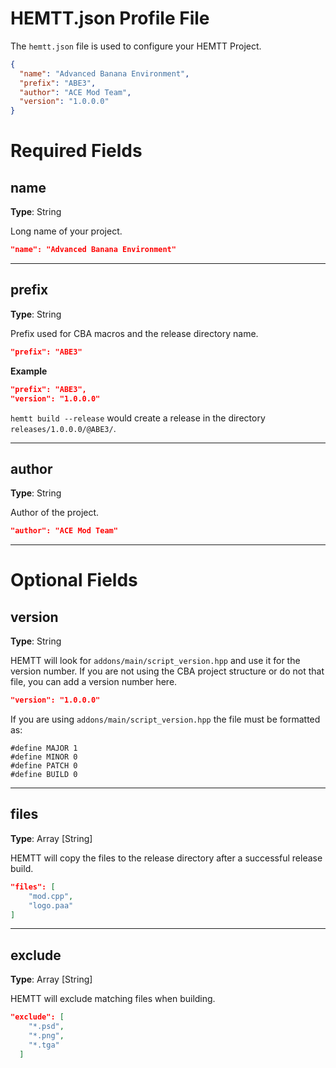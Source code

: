 # HEMTT.json Profile File

The `hemtt.json` file is used to configure your HEMTT Project.

```json
{
  "name": "Advanced Banana Environment",
  "prefix": "ABE3",
  "author": "ACE Mod Team",
  "version": "1.0.0.0"
}
```

# Required Fields

## name
**Type**: String

Long name of your project.
```json
"name": "Advanced Banana Environment"
```
<hr/>

## prefix
**Type**: String

Prefix used for CBA macros and the release directory name.

```json
"prefix": "ABE3"
```

**Example**

```json
"prefix": "ABE3",
"version": "1.0.0.0"
```

`hemtt build --release` would create a release in the directory `releases/1.0.0.0/@ABE3/`.
<hr/>

## author
**Type**: String

Author of the project.

```json
"author": "ACE Mod Team"
```
<hr/>

# Optional Fields

## version
**Type**: String

HEMTT will look for `addons/main/script_version.hpp` and use it for the version number. If you are not using the CBA project structure or do not that file, you can add a version number here.

```json
"version": "1.0.0.0"
```

If you are using `addons/main/script_version.hpp` the file must be formatted as:
```
#define MAJOR 1
#define MINOR 0
#define PATCH 0
#define BUILD 0
```
<hr/>

## files
**Type**: Array \[String\]

HEMTT will copy the files to the release directory after a successful release build.

```json
"files": [
    "mod.cpp",
    "logo.paa"
]
```
<hr/>

## exclude
**Type**: Array \[String\]

HEMTT will exclude matching files when building.

```json
"exclude": [
    "*.psd",
    "*.png",
    "*.tga"
  ]
```
